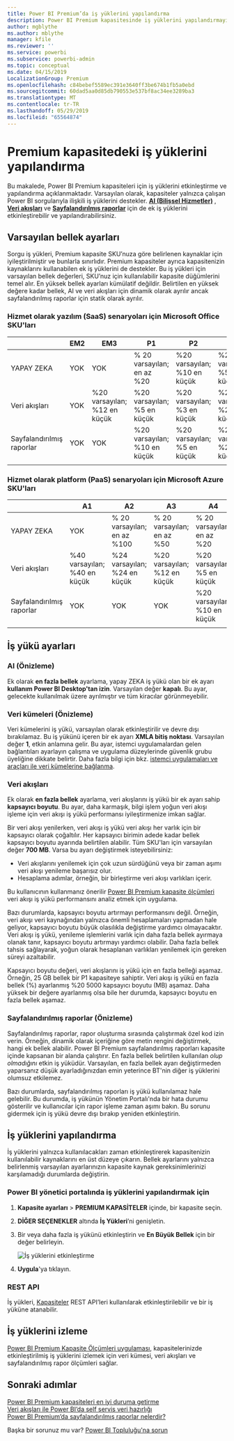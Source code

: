 ```yaml
---
title: Power BI Premium’da iş yüklerini yapılandırma
description: Power BI Premium kapasitesinde iş yüklerini yapılandırmayı öğrenin.
author: mgblythe
ms.author: mblythe
manager: kfile
ms.reviewer: ''
ms.service: powerbi
ms.subservice: powerbi-admin
ms.topic: conceptual
ms.date: 04/15/2019
LocalizationGroup: Premium
ms.openlocfilehash: c84bebef5589ec391e3640ff3be674b1fb5a0ebd
ms.sourcegitcommit: 60dad5aa0d85db790553e537bf8ac34ee3289ba3
ms.translationtype: MT
ms.contentlocale: tr-TR
ms.lasthandoff: 05/29/2019
ms.locfileid: "65564874"
---
```

# <a name="configure-workloads-in-a-premium-capacity"></a>Premium kapasitedeki iş yüklerini yapılandırma

Bu makalede, Power BI Premium kapasiteleri için iş yüklerini etkinleştirme ve yapılandırma açıklanmaktadır. Varsayılan olarak, kapasiteler yalnızca çalışan Power BI sorgularıyla ilişkili iş yüklerini destekler. **[AI (Bilişsel Hizmetler)](service-cognitive-services.md)** , **[Veri akışları](service-dataflows-overview.md#dataflow-capabilities-on-power-bi-premium)** ve **[Sayfalandırılmış raporlar](paginated-reports-save-to-power-bi-service.md)** için de ek iş yüklerini etkinleştirebilir ve yapılandırabilirsiniz.

## <a name="default-memory-settings"></a>Varsayılan bellek ayarları

Sorgu iş yükleri, Premium kapasite SKU’nuza göre belirlenen kaynaklar için iyileştirilmiştir ve bunlarla sınırlıdır. Premium kapasiteler ayrıca kapasitenizin kaynaklarını kullanabilen ek iş yüklerini de destekler. Bu iş yükleri için varsayılan bellek değerleri, SKU’nuz için kullanılabilir kapasite düğümlerini temel alır. En yüksek bellek ayarları kümülatif değildir. Belirtilen en yüksek değere kadar bellek, AI ve veri akışları için dinamik olarak ayrılır ancak sayfalandırılmış raporlar için statik olarak ayrılır. 

### <a name="microsoft-office-skus-for-software-as-a-service-saas-scenarios"></a>Hizmet olarak yazılım (SaaS) senaryoları için Microsoft Office SKU'ları

|                     | EM2                      | EM3                       | P1                      | P2                       | P3                       |
|---------------------|--------------------------|--------------------------|-------------------------|--------------------------|--------------------------|
| YAPAY ZEKA | YOK | YOK | % 20 varsayılan; en az %20 | %20 varsayılan; %10 en küçük | %20 varsayılan; %5 en küçük |
| Veri akışları | YOK |%20 varsayılan; %12 en küçük  | %20 varsayılan; %5 en küçük  | %20 varsayılan; %3 en küçük | %20 varsayılan; %2 en küçük  |
| Sayfalandırılmış raporlar | YOK |YOK | %20 varsayılan; %10 en küçük | %20 varsayılan; %5 en küçük | %20 varsayılan; %2,5 en küçük |
| | | | | | |

### <a name="microsoft-azure-skus-for-platform-as-a-service-paas-scenarios"></a>Hizmet olarak platform (PaaS) senaryoları için Microsoft Azure SKU'ları

|                  | A1                       | A2                       | A3                      | A4                       | A5                      | A6                        |
|-------------------|--------------------------|--------------------------|-------------------------|--------------------------|-------------------------|---------------------------|
| YAPAY ZEKA | YOK                      | % 20 varsayılan; en az %100                     | % 20 varsayılan; en az %50                     | % 20 varsayılan; en az %20 | %20 varsayılan; %10 en küçük | %20 varsayılan; %5 en küçük |
| Veri akışları         | %40 varsayılan; %40 en küçük | %24 varsayılan; %24 en küçük | %20 varsayılan; %12 en küçük | %20 varsayılan; %5 en küçük  | %20 varsayılan; %3 en küçük | %20 varsayılan; %2 en küçük   |
| Sayfalandırılmış raporlar | YOK                      | YOK                      | YOK                     | %20 varsayılan; %10 en küçük | %20 varsayılan; %5 en küçük | %20 varsayılan; %2,5 en küçük |
| | | | | | |

## <a name="workload-settings"></a>İş yükü ayarları

### <a name="ai-preview"></a>AI (Önizleme)

Ek olarak **en fazla bellek** ayarlama, yapay ZEKA iş yükü olan bir ek ayarı **kullanım Power BI Desktop'tan izin**. Varsayılan değer **kapalı**. Bu ayar, gelecekte kullanılmak üzere ayrılmıştır ve tüm kiracılar görünmeyebilir.

### <a name="datasets-preview"></a>Veri kümeleri (Önizleme)

Veri kümelerini iş yükü, varsayılan olarak etkinleştirilir ve devre dışı bırakılamaz. Bu iş yükünü içeren bir ek ayarı **XMLA bitiş noktası**. Varsayılan değer **1**, etkin anlamına gelir. Bu ayar, istemci uygulamalardan gelen bağlantıları ayarlayın çalışma ve uygulama düzeylerinde güvenlik grubu üyeliğine dikkate belirtir. Daha fazla bilgi için bkz. [istemci uygulamaları ve araçları ile veri kümelerine bağlanma](service-premium-connect-tools.md).

### <a name="dataflows"></a>Veri akışları

Ek olarak **en fazla bellek** ayarlama, veri akışlarını iş yükü bir ek ayarı sahip **kapsayıcı boyutu**. Bu ayar, daha karmaşık, bilgi işlem yoğun veri akışı işleme için veri akışı iş yükü performansı iyileştirmenize imkan sağlar.

Bir veri akışı yenilerken, veri akışı iş yükü veri akışı her varlık için bir kapsayıcı olarak çoğaltılır. Her kapsayıcı birimin adede kadar bellek kapsayıcı boyutu ayarında belirtilen alabilir. Tüm SKU'ları için varsayılan değer **700 MB**. Varsa bu ayarı değiştirmek isteyebilirsiniz:

- Veri akışlarını yenilemek için çok uzun sürdüğünü veya bir zaman aşımı veri akışı yenileme başarısız olur.
- Hesaplama adımlar, örneğin, bir birleştirme veri akışı varlıkları içerir.  

Bu kullanıcının kullanmanız önerilir [Power BI Premium kapasite ölçümleri](service-admin-premium-monitor-capacity.md) veri akışı iş yükü performansını analiz etmek için uygulama. 

Bazı durumlarda, kapsayıcı boyutu artırmayı performansını değil. Örneğin, veri akışı veri kaynağından yalnızca önemli hesaplamaları yapmadan hale geliyor, kapsayıcı boyutu büyük olasılıkla değiştirme yardımcı olmayacaktır. Veri akışı iş yükü, yenileme işlemlerini varlık için daha fazla bellek ayırmaya olanak tanır, kapsayıcı boyutu artırmayı yardımcı olabilir. Daha fazla bellek tahsis sağlayarak, yoğun olarak hesaplanan varlıkları yenilemek için gereken süreyi azaltabilir. 

Kapsayıcı boyutu değeri, veri akışlarını iş yükü için en fazla belleği aşamaz. Örneğin, 25 GB bellek bir P1 kapasiteye sahiptir. Veri akışı iş yükü en fazla bellek (%) ayarlanmış %20 5000 kapsayıcı boyutu (MB) aşamaz. Daha yüksek bir değere ayarlanmış olsa bile her durumda, kapsayıcı boyutu en fazla bellek aşamaz. 

### <a name="paginated-reports-preview"></a>Sayfalandırılmış raporlar (Önizleme)

Sayfalandırılmış raporlar, rapor oluşturma sırasında çalıştırmak özel kod izin verin. Örneğin, dinamik olarak içeriğine göre metin rengini değiştirmek, hangi ek bellek alabilir. Power BI Premium sayfalandırılmış raporları kapasite içinde kapsanan bir alanda çalıştırır. En fazla bellek belirtilen kullanılan *olup olmadığını* etkin iş yüküdür. Varsayılan, en fazla bellek ayarı değiştirmeden yaparsanız düşük ayarladığınızdan emin yeterince BT'nin diğer iş yüklerini olumsuz etkilemez.

Bazı durumlarda, sayfalandırılmış raporları iş yükü kullanılamaz hale gelebilir. Bu durumda, iş yükünün Yönetim Portalı'nda bir hata durumu gösterilir ve kullanıcılar için rapor işleme zaman aşımı bakın. Bu sorunu gidermek için iş yükü devre dışı bırakıp yeniden etkinleştirin.

## <a name="configure-workloads"></a>İş yüklerini yapılandırma

İş yüklerini yalnızca kullanılacakları zaman etkinleştirerek kapasitenizin kullanılabilir kaynaklarını en üst düzeye çıkarın. Bellek ayarlarını yalnızca belirlenmiş varsayılan ayarlarınızın kapasite kaynak gereksinimlerinizi karşılamadığı durumlarda değiştirin.  

### <a name="to-configure-workloads-in-the-power-bi-admin-portal"></a>Power BI yönetici portalında iş yüklerini yapılandırmak için

1. **Kapasite ayarları** > **PREMIUM KAPASİTELER** içinde, bir kapasite seçin.

1. **DİĞER SEÇENEKLER** altında **İş Yükleri**’ni genişletin.

1. Bir veya daha fazla iş yükünü etkinleştirin ve **En Büyük Bellek** için bir değer belirleyin.   

    
    ![İş yüklerini etkinleştirme](media/service-admin-premium-workloads/admin-portal-workloads.png)

1. **Uygula**'ya tıklayın.

### <a name="rest-api"></a>REST API

İş yükleri, [Kapasiteler](https://docs.microsoft.com/rest/api/power-bi/capacities) REST API’leri kullanılarak etkinleştirilebilir ve bir iş yüküne atanabilir.

## <a name="monitoring-workloads"></a>İş yüklerini izleme

[Power BI Premium Kapasite Ölçümleri uygulaması](service-admin-premium-monitor-capacity.md), kapasitelerinizde etkinleştirilmiş iş yüklerini izlemek için veri kümesi, veri akışları ve sayfalandırılmış rapor ölçümleri sağlar. 

## <a name="next-steps"></a>Sonraki adımlar

[Power BI Premium kapasiteleri en iyi duruma getirme](service-premium-capacity-optimize.md)     
[Veri akışları ile Power BI’da self servis veri hazırlığı](service-dataflows-overview.md)   
[Power BI Premium’da sayfalandırılmış raporlar nelerdir?](paginated-reports-report-builder-power-bi.md)   

Başka bir sorunuz mu var? [Power BI Topluluğu'na sorun](http://community.powerbi.com/)